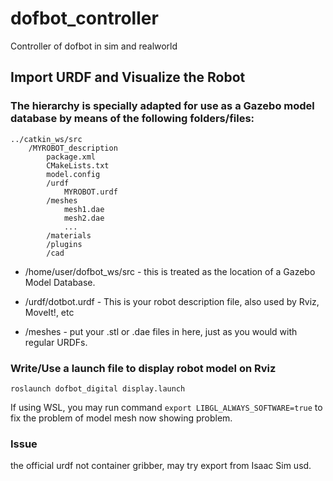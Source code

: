 # dofbot_controller
Controller of dofbot in sim and realworld

## Import URDF and Visualize the Robot

### The hierarchy is specially adapted for use as a Gazebo model database by means of the following folders/files:
```
../catkin_ws/src
    /MYROBOT_description
        package.xml
        CMakeLists.txt
        model.config
        /urdf
            MYROBOT.urdf
        /meshes
            mesh1.dae
            mesh2.dae
            ...
        /materials
        /plugins
        /cad
```
- /home/user/dofbot_ws/src - this is treated as the location of a Gazebo Model Database.

- /urdf/dotbot.urdf - This is your robot description file, also used by Rviz, MoveIt!, etc

- /meshes - put your .stl or .dae files in here, just as you would with regular URDFs.

### Write/Use a launch file to display robot model on Rviz
```
roslaunch dofbot_digital display.launch
```
If using WSL, you may run command `export LIBGL_ALWAYS_SOFTWARE=true` to fix the problem of model mesh now showing problem.

### Issue
the official urdf not container gribber, may try export from Isaac Sim usd.

## 